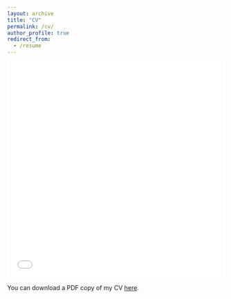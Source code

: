 ```yaml
---
layout: archive
title: "CV"
permalink: /cv/
author_profile: true
redirect_from:
  - /resume
---
```


<iframe src="/files/Mingdian_Liu_resume.pdf" width="100%" height="500" frameborder="no" border="0" marginwidth="0" marginheight="0"></iframe>

You can download a PDF copy of my CV [here](/files/Mingdian_Liu_resume.pdf).